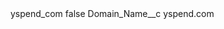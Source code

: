 <?xml version="1.0" encoding="UTF-8"?>
<CustomMetadata xmlns="http://soap.sforce.com/2006/04/metadata" xmlns:xsi="http://www.w3.org/2001/XMLSchema-instance" xmlns:xsd="http://www.w3.org/2001/XMLSchema">
    <label>yspend_com</label>
    <protected>false</protected>
    <values>
        <field>Domain_Name__c</field>
        <value xsi:type="xsd:string">yspend.com</value>
    </values>
</CustomMetadata>
